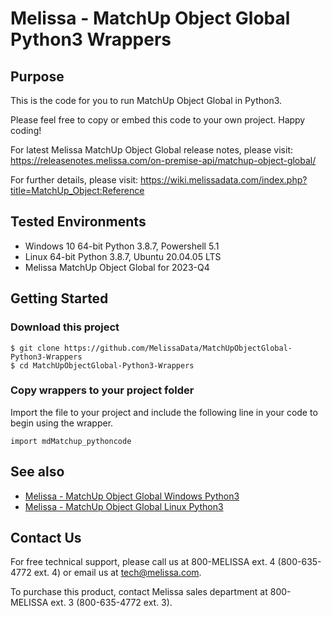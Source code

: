 # Melissa - MatchUp Object Global Python3 Wrappers

## Purpose

This is the code for you to run MatchUp Object Global in Python3.
    
Please feel free to copy or embed this code to your own project. Happy coding!

For latest Melissa MatchUp Object Global release notes, please visit: https://releasenotes.melissa.com/on-premise-api/matchup-object-global/

For further details, please visit: https://wiki.melissadata.com/index.php?title=MatchUp_Object:Reference

## Tested Environments

- Windows 10 64-bit Python 3.8.7, Powershell 5.1
- Linux 64-bit Python 3.8.7, Ubuntu 20.04.05 LTS
- Melissa MatchUp Object Global for 2023-Q4

## Getting Started

### Download this project
```
$ git clone https://github.com/MelissaData/MatchUpObjectGlobal-Python3-Wrappers
$ cd MatchUpObjectGlobal-Python3-Wrappers
```

### Copy wrappers to your project folder

Import the file to your project and include the following line in your code to begin using the wrapper.

```
import mdMatchup_pythoncode
```

## See also

- [Melissa - MatchUp Object Global Windows Python3](https://github.com/MelissaData/MatchUpObjectGlobal-Python3)
- [Melissa - MatchUp Object Global Linux Python3](https://github.com/MelissaData/MatchUpObjectGlobal-Python3-Linux)
    
## Contact Us

For free technical support, please call us at 800-MELISSA ext. 4
(800-635-4772 ext. 4) or email us at tech@melissa.com.

To purchase this product, contact Melissa sales department at
800-MELISSA ext. 3 (800-635-4772 ext. 3).
